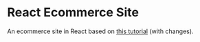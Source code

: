 # React Ecommerce Site

An ecommerce site in React based on [this tutorial](https://www.udemy.com/course/complete-react-developer-zero-to-mastery/) (with changes).

